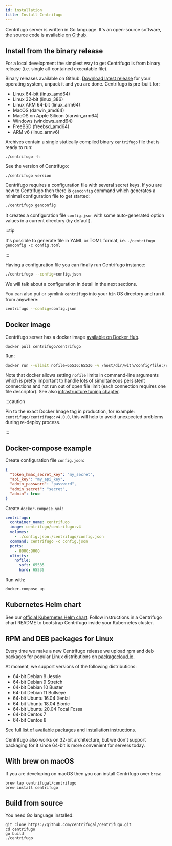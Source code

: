 ```yaml
---
id: installation
title: Install Centrifugo
---
```


Centrifugo server is written in Go language. It's an open-source software, the source code is available [on Github](https://github.com/centrifugal/centrifugo).

## Install from the binary release

For a local development the simplest way to get Centrifugo is from binary release (i.e. single all-contained executable file).

Binary releases available on Github. [Download latest release](https://github.com/centrifugal/centrifugo/releases) for your operating system, unpack it and you are done. Centrifugo is pre-built for:

* Linux 64-bit (linux_amd64)
* Linux 32-bit (linux_386)
* Linux ARM 64-bit (linux_arm64)
* MacOS (darwin_amd64)
* MacOS on Apple Silicon (darwin_arm64)
* Windows (windows_amd64)
* FreeBSD (freebsd_amd64)
* ARM v6 (linux_armv6)

Archives contain a single statically compiled binary `centrifugo` file that is ready to run: 

```
./centrifugo -h
```

See the version of Centrifugo:

```
./centrifugo version
```

Centrifugo requires a configuration file with several secret keys. If you are new to Centrifugo then there is `genconfig` command which generates a minimal configuration file to get started:

```bash
./centrifugo genconfig
```

It creates a configuration file `config.json` with some auto-generated option values in a current directory (by default).

:::tip

It's possible to generate file in YAML or TOML format, i.e. `./centrifugo genconfig -c config.toml`

:::

Having a configuration file you can finally run Centrifugo instance:

```bash
./centrifugo --config=config.json
```

We will talk about a configuration in detail in the next sections.

You can also put or symlink `centrifugo` into your `bin` OS directory and run it from anywhere:

```bash
centrifugo --config=config.json
```

## Docker image

Centrifugo server has a docker image [available on Docker Hub](https://hub.docker.com/r/centrifugo/centrifugo/).

```
docker pull centrifugo/centrifugo
```

Run:

```bash
docker run --ulimit nofile=65536:65536 -v /host/dir/with/config/file:/centrifugo -p 8000:8000 centrifugo/centrifugo centrifugo -c config.json
```

Note that docker allows setting `nofile` limits in command-line arguments which is pretty important to handle lots of simultaneous persistent connections and not run out of open file limit (each connection requires one file descriptor). See also [infrastructure tuning chapter](../server/infra_tuning.md).

:::caution

Pin to the exact Docker Image tag in production, for example: `centrifugo/centrifugo:v4.0.0`, this will help to avoid unexpected problems during re-deploy process. 

:::

## Docker-compose example

Create configuration file `config.json`:

```json
{
  "token_hmac_secret_key": "my_secret",
  "api_key": "my_api_key",
  "admin_password": "password",
  "admin_secret": "secret",
  "admin": true
}
```

Create `docker-compose.yml`:

```yml
centrifugo:
  container_name: centrifugo
  image: centrifugo/centrifugo:v4
  volumes:
    - ./config.json:/centrifugo/config.json
  command: centrifugo -c config.json
  ports:
    - 8000:8000
  ulimits:
    nofile:
      soft: 65535
      hard: 65535
```

Run with:

```
docker-compose up
```

## Kubernetes Helm chart

See our [official Kubernetes Helm chart](https://github.com/centrifugal/helm-charts). Follow instructions in a Centrifugo chart README to bootstrap Centrifugo inside your Kubernetes cluster.

## RPM and DEB packages for Linux

Every time we make a new Centrifugo release we upload rpm and deb packages for popular Linux distributions on [packagecloud.io](https://packagecloud.io/FZambia/centrifugo).

At moment, we support versions of the following distributions:

* 64-bit Debian 8 Jessie
* 64-bit Debian 9 Stretch
* 64-bit Debian 10 Buster
* 64-bit Debian 11 Bullseye
* 64-bit Ubuntu 16.04 Xenial
* 64-bit Ubuntu 18.04 Bionic
* 64-bit Ubuntu 20.04 Focal Fossa
* 64-bit Centos 7
* 64-bit Centos 8

See [full list of available packages](https://packagecloud.io/FZambia/centrifugo) and [installation instructions](https://packagecloud.io/FZambia/centrifugo/install).

Centrifugo also works on 32-bit architecture, but we don't support packaging for it since 64-bit is more convenient for servers today.

## With brew on macOS

If you are developing on macOS then you can install Centrifugo over `brew`:

```
brew tap centrifugal/centrifugo
brew install centrifugo
```

## Build from source

You need Go language installed:

```
git clone https://github.com/centrifugal/centrifugo.git
cd centrifugo
go build
./centrifugo
```
